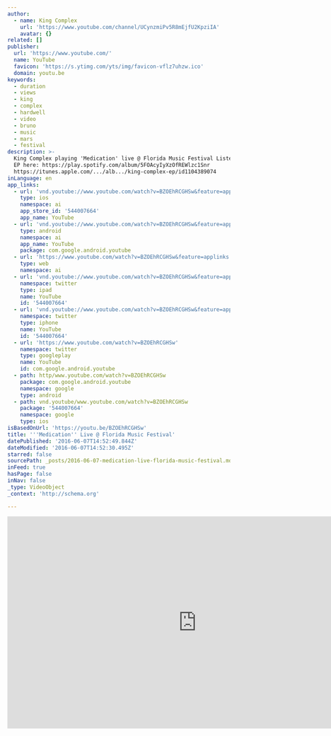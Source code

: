 ```yaml
---
author:
  - name: King Complex
    url: 'https://www.youtube.com/channel/UCynzmiPv5R8mEjfU2KpziIA'
    avatar: {}
related: []
publisher:
  url: 'https://www.youtube.com/'
  name: YouTube
  favicon: 'https://s.ytimg.com/yts/img/favicon-vflz7uhzw.ico'
  domain: youtu.be
keywords:
  - duration
  - views
  - king
  - complex
  - hardwell
  - video
  - bruno
  - music
  - mars
  - festival
description: >-
  King Complex playing 'Medication' live @ Florida Music Festival Listen to the
  EP here: https://play.spotify.com/album/5FOAcyIyXzOfREWlzc1Snr
  https://itunes.apple.com/.../alb.../king-complex-ep/id1104389074
inLanguage: en
app_links:
  - url: 'vnd.youtube://www.youtube.com/watch?v=BZOEhRCGHSw&feature=applinks'
    type: ios
    namespace: ai
    app_store_id: '544007664'
    app_name: YouTube
  - url: 'vnd.youtube://www.youtube.com/watch?v=BZOEhRCGHSw&feature=applinks'
    type: android
    namespace: ai
    app_name: YouTube
    package: com.google.android.youtube
  - url: 'https://www.youtube.com/watch?v=BZOEhRCGHSw&feature=applinks'
    type: web
    namespace: ai
  - url: 'vnd.youtube://www.youtube.com/watch?v=BZOEhRCGHSw&feature=applinks'
    namespace: twitter
    type: ipad
    name: YouTube
    id: '544007664'
  - url: 'vnd.youtube://www.youtube.com/watch?v=BZOEhRCGHSw&feature=applinks'
    namespace: twitter
    type: iphone
    name: YouTube
    id: '544007664'
  - url: 'https://www.youtube.com/watch?v=BZOEhRCGHSw'
    namespace: twitter
    type: googleplay
    name: YouTube
    id: com.google.android.youtube
  - path: http/www.youtube.com/watch?v=BZOEhRCGHSw
    package: com.google.android.youtube
    namespace: google
    type: android
  - path: vnd.youtube/www.youtube.com/watch?v=BZOEhRCGHSw
    package: '544007664'
    namespace: google
    type: ios
isBasedOnUrl: 'https://youtu.be/BZOEhRCGHSw'
title: '''Medication'' Live @ Florida Music Festival'
datePublished: '2016-06-07T14:52:49.844Z'
dateModified: '2016-06-07T14:52:30.495Z'
starred: false
sourcePath: _posts/2016-06-07-medication-live-florida-music-festival.md
inFeed: true
hasPage: false
inNav: false
_type: VideoObject
_context: 'http://schema.org'

---
```

<iframe src="https://cdn.embedly.com/widgets/media.html?src=https%3A%2F%2Fwww.youtube.com%2Fembed%2FBZOEhRCGHSw%3Ffeature%3Doembed&amp;url=http%3A%2F%2Fwww.youtube.com%2Fwatch%3Fv%3DBZOEhRCGHSw&amp;image=https%3A%2F%2Fi.ytimg.com%2Fvi%2FBZOEhRCGHSw%2Fhqdefault.jpg&amp;key=b7d04c9b404c499eba89ee7072e1c4f7&amp;type=text%2Fhtml&amp;schema=youtube" width="854" height="480" scrolling="no" frameborder="0" allowfullscreen="" style=""></iframe>